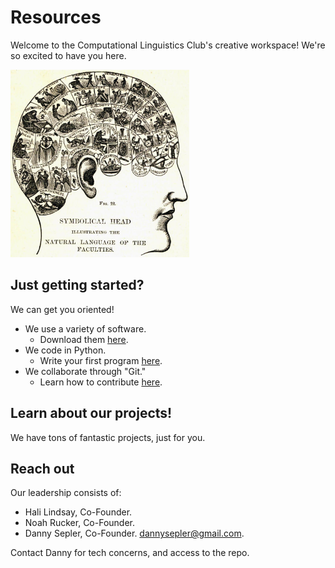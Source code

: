 # Resources

Welcome to the Computational Linguistics Club's creative workspace! We're so excited to have you here.

<img src="images/symbolic-head.jpg" alt="TopImg" height="300px">

## Just getting started?

We can get you oriented!

- We use a variety of software.
  * Download them [here](Downloads.md "Downloads").
- We code in Python.
  * Write your first program [here](Python.md "Python Basics").
- We collaborate through "Git."
  * Learn how to contribute [here](Git.md "Git Basics").

## Learn about our projects!

We have tons of fantastic projects, just for you. 

## Reach out

Our leadership consists of:

 - Hali Lindsay, Co-Founder.
 - Noah Rucker, Co-Founder.
 - Danny Sepler, Co-Founder. dannysepler@gmail.com.

Contact Danny for tech concerns, and access to the repo.
